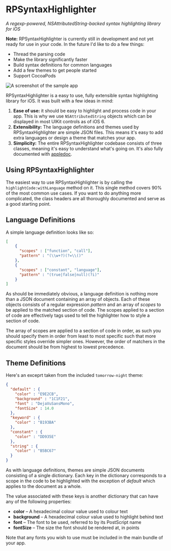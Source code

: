# RPSyntaxHighlighter

*A regexp-powered, NSAttributedString-backed syntax highlighting library for iOS*

**Note:** RPSyntaxHighlighter is currently still in development and not yet ready for use in your code. In the future I'd like to do a few things:

- Thread the parsing code
- Make the library significantly faster
- Build syntax definitions for common languages
- Add a few themes to get people started
- Support CocoaPods

![A screenshot of the sample app](https://raw.github.com/rpwll/RPSyntaxHighlighter/master/Media/screenshot.png)

RPSyntaxHighlighter is a easy to use, fully extensible syntax highlighting library for iOS. It was built with a few ideas in mind:

1. **Ease of use:** it should be easy to highlight and process code in your app. This is why we use `NSAttributedString` objects which can be displayed in most UIKit controls as of iOS 6.
2. **Extensibility:** The language definitions and themes used by RPSyntaxHighlighter are simple JSON files. This means it's easy to add extra languages or design a theme that matches your app.
3. **Simplicity:** The entire RPSyntaxHighlighter codebase consists of three classes, meaning it's easy to understand what's going on. It's also fully documented with [appledoc](http://gentlebytes.com/appledoc/).

## Using RPSyntaxHighlighter

The easiest way to use RPSyntaxHighlighter is by calling the `highlightCode:withLanguage` method on it. This single method covers 90% of the most common use cases. If you want to do anything more complicated, the class headers are all thoroughly documented and serve as a good starting point.

## Language Definitions

A simple language definition looks like so:

```json
[
    {
      "scopes" : ["function", "call"],
      "pattern" : "(\\w+?)(?=\\()"
    },
    {
      "scopes" : ["constant", "language"],
      "pattern" : "(true|false|null)(?i)"
    }
]
```

As should be immediately obvious, a language definition is nothing more than a JSON document containing an array of objects. Each of these objects consists of a regular expression *pattern* and an array of *scopes* to be applied to the matched section of code. The scopes applied to a section of code are effectively tags used to tell the highlighter how to style a section of code.

The array of scopes are applied to a section of code in order, as such you should specify them in order from least to most specific such that more specific styles override simpler ones. However, the order of matchers in the document should be from highest to lowest precedence.

## Theme Definitions

Here's an exceprt taken from the included `tomorrow-night` theme:

```json
{
  "default" : {
    "color" : "E9E2CB",
    "background" : "1C1F21",
    "font" : "DejaVuSansMono",
    "fontSize" : 14.0
  },
  "keyword" : {
    "color" : "B193BA"
  },
  "constant" : {
    "color" : "DD935E"
  },
  "string" : {
    "color" : "B5BC67"
  }
}
```

As with language definitions, themes are simple JSON documents consisting of a single dictionary. Each key in the dictionary corresponds to a scope in the code to be highlighted with the exception of *default* which applies to the document as a whole.

The value associated with these keys is another dictionary that can have any of the following properties:

- **color** – A hexadecimal colour value used to colour text
- **background** – A hexadecimal colour value used to highlight behind text
- **font** – The font to be used, referred to by its PostScript name
- **fontSize** – The size the font should be rendered at, in points

Note that any fonts you wish to use must be included in the main bundle of your app.
